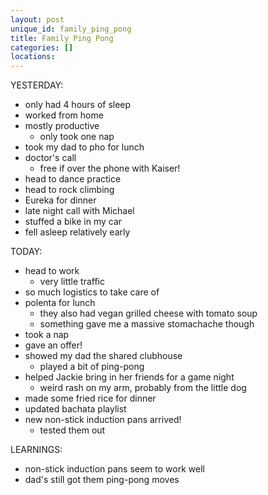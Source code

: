 ```yaml
---
layout: post
unique_id: family_ping_pong
title: Family Ping Pong
categories: []
locations: 
---
```


YESTERDAY:
* only had 4 hours of sleep
* worked from home
* mostly productive
  * only took one nap
* took my dad to pho for lunch
* doctor's call
  * free if over the phone with Kaiser!
* head to dance practice
* head to rock climbing
* Eureka for dinner
* late night call with Michael
* stuffed a bike in my car
* fell asleep relatively early

TODAY:
* head to work
  * very little traffic
* so much logistics to take care of
* polenta for lunch
  * they also had vegan grilled cheese with tomato soup
  * something gave me a massive stomachache though
* took a nap
* gave an offer!
* showed my dad the shared clubhouse
  * played a bit of ping-pong
* helped Jackie bring in her friends for a game night
  * weird rash on my arm, probably from the little dog
* made some fried rice for dinner
* updated bachata playlist
* new non-stick induction pans arrived!
  * tested them out

LEARNINGS:
* non-stick induction pans seem to work well
* dad's still got them ping-pong moves
